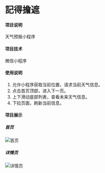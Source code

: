 # 記得擔遮
#### 项目说明
天气预报小程序

#### 项目技术
微信小程序

#### 使用说明
1. 允许小程序获取当前位置，请求当前天气信息。
2. 点击首页顶部，进入下一页。
3. 上下滑动底部列表，查看未来天气信息。
4. 下拉页面，刷新当前信息。

#### 项目展示
##### 首页
![首页](http://i2.tiimg.com/697205/1259ad4bb0a2c58f.png)

##### 详情页
![详情页](http://i2.tiimg.com/697205/a7988c68d214e339.png)